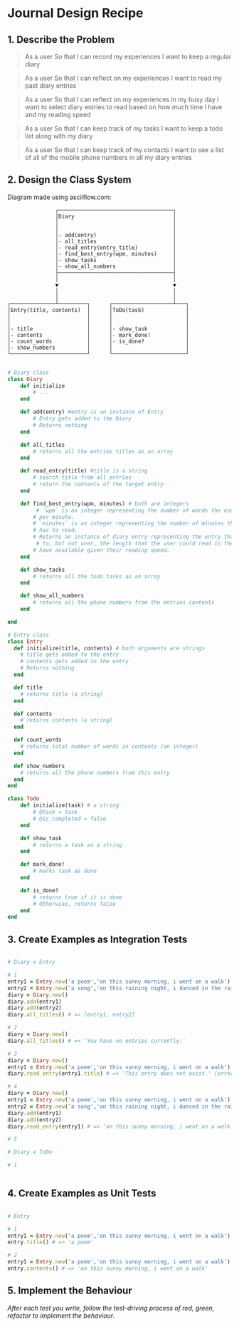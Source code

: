 # Journal Design Recipe

## 1. Describe the Problem

> As a user
> So that I can record my experiences
> I want to keep a regular diary

> As a user
> So that I can reflect on my experiences
> I want to read my past diary entries

> As a user
> So that I can reflect on my experiences in my busy day
> I want to select diary entries to read based on how much time I have and my reading speed

> As a user
> So that I can keep track of my tasks
> I want to keep a todo list along with my diary

> As a user
> So that I can keep track of my contacts
> I want to see a list of all of the mobile phone numbers in all my diary entries

## 2. Design the Class System

Diagram made using asciiflow.com:

```
               ┌────────────────────────────────────┐
               │Diary                               │
               │                                    │
               │                                    │
               │- add(entry)                        │
               │- all_titles                        │
               │- read_entry(entry_title)           │
               │- find_best_entry(wpm, minutes)     │
               │- show_tasks                        │
               │- show_all_numbers                  │
               ├────────────────────────────────────┤
               │                                    │
               ▼                                    ▼
               │                                    │
               │                                    │
┌──────────────┴─────────┐      ┌───────────────────┴───┐
│Entry(title, contents)  │      │ToDo(task)             │
│                        │      │                       │
│                        │      │                       │
│- title                 │      │- show_task            │
│- contents              │      │- mark_done!           │
│- count_words           │      │- is_done?             │
│- show_numbers          │      │                       │
└────────────────────────┘      └───────────────────────┘
```

```ruby

# Diary class
class Diary
    def initialize
        # ...
    end

    def add(entry) #entry is an instance of Entry
        # Entry gets added to the Diary
        # Returns nothing
    end

    def all_titles
        # returns all the entries titles as an array
    end

    def read_entry(title) #title is a string
        # search title from all entries
        # return the contents of the target entry
    end

    def find_best_entry(wpm, minutes) # both are integers
         # `wpm` is an integer representing the number of words the user can read
        # per minute.
        # `minutes` is an integer representing the number of minutes the user
        # has to read.
        # Returns an instance of diary entry representing the entry that is closest 
         # to, but not over, the length that the user could read in the minutes they
        # have available given their reading speed.
    end

    def show_tasks
        # returns all the todo tasks as an array
    end

    def show_all_numbers
        # returns all the phone numbers from the entries contents
    end

end

# Entry class
class Entry 
  def initialize(title, contents) # both arguments are strings
    # title gets added to the entry
    # contents gets added to the entry
    # Returns nothing
  end

  def title
    # returns title (a string)
  end

  def contents
    # returns contents (a string)
  end

  def count_words
    # returns total number of words in contents (an integer)
  end

  def show_numbers
    # returns all the phone numbers from this entry
  end
end

class Todo
    def initialize(task) # a string
        # @task = task
        # @is_completed = false
    end

    def show_task
        # returns a task as a string
    end

    def mark_done!
        # marks task as done
    end

    def is_done?
        # returns true if it is done
        # Otherwise, returns false
    end
end

```

## 3. Create Examples as Integration Tests

```ruby

# Diary x Entry

# 1 
entry1 = Entry.new('a poem','on this sunny morning, i went on a walk')
entry2 = Entry.new('a song','on this raining night, i danced in the rain')
diary = Diary.new()
diary.add(entry1)
diary.add(entry2)
diary.all_titles() # => [entry1, entry2]

# 2
diary = Diary.new()
diary.all_titles() # => 'You have no entries currently.'

# 3
diary = Diary.new()
entry1 = Entry.new('a poem','on this sunny morning, i went on a walk')
diary.read_entry(entry1.title) # => 'This entry does not exist.' (error message)

# 4
diary = Diary.new()
entry1 = Entry.new('a poem','on this sunny morning, i went on a walk')
entry2 = Entry.new('a song','on this raining night, i danced in the rain')
diary.add(entry1)
diary.add(entry2)
diary.read_entry(entry1) # => 'on this sunny morning, i went on a walk'

# 5

# Diary x ToDo

# 1



```

## 4. Create Examples as Unit Tests

```ruby

# Entry

# 1 
entry1 = Entry.new('a poem','on this sunny morning, i went on a walk')
entry.title() # => 'a poem'

# 2
entry1 = Entry.new('a poem','on this sunny morning, i went on a walk')
entry.contents() # => 'on this sunny morning, i went on a walk'

```

## 5. Implement the Behaviour
_After each test you write, follow the test-driving process of red, green, refactor to implement the behaviour._